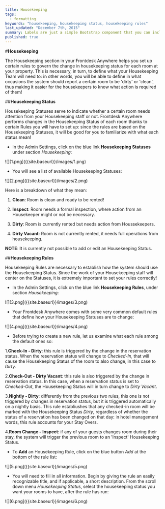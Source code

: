 ```yaml
---
title: Housekeeping
tags: 
  - formatting
keywords: "housekeeping, housekeeping status, housekeeping rules"
last_updated: "December 7th, 2015"
summary: Labels are just a simple Bootstrap component that you can include in your pages as needed. They represent one of many Bootstrap options you can include in your theme.
published: true
---
```




#**Housekeeping**  

The Housekeeping section in your Frontdesk Anywhere helps you set up certain rules to govern the change in housekeeping status for each room at your property. This is necessary, in turn, to define what your Housekeeping Team will need to: in other words, you will be able to define in what occasions the system should report a certain room to be 'dirty' or 'clean', thus making it easier for the housekeepers to know what action is required of them!

##**Housekeeping Status**    

Housekeeping Statuses serve to indicate whether a certain room needs attention from your Housekeeping staff or not. Frontdesk Anywhere performs changes in the Housekeeping Status of each room thanks to certain Rules you will have to set up: since the rules are based on the Housekeeping Statuses, it will be good for you to familiarize with what each status mean!  

  - In the Admin Settings, click on the blue link **Housekeeping Statuses** under section _Housekeeping_:  
  
  ![](1.png]({{site.baseurl}}/images/1.png)  
  
  - You will see a list of available Housekeeping Statuses:  
  
  ![](2.png]({{site.baseurl}}/images/2.png)  

Here is a breakdown of what they mean:  

1. **Clean**: Room is clean and ready to be rented!  

2. **Inspect**: Room needs a formal inspection, where action from an Housekeeper might or not be necessary.  

3. **Dirty**: Room is currently rented but needs action from Houssekeepers.  

4. **Dirty Vacant**: Room is not currently rented, it needs full operations from housekeeping.  


**NOTE**: It is currently not possible to add or edit an Housekeeping Status.  


##**Housekeeping Rules**  

Housekeeping Rules are necessary to establish how the system should use the Housekeeping Status. Since the work of your Housekeeping staff will center on the Statuses, it is extremely important to set your rules correctly!  

 - In the Admin Settings, click on the blue link **Housekeeping Rules**, under section _Housekeeping_:  
 
 ![](3.png]({{site.baseurl}}/images/3.png)  
 
 - Your Frontdesk Anywhere comes with some very common default rules that define how your Housekeeping Statuses are to change:  
 
 ![](4.png]({{site.baseurl}}/images/4.png)  
 
 - Before trying to create a new rule, let us examine what each rule among the default ones so:  
 
 1.**Check-In - Dirty**:  this rule is triggered by the change in the reservation status. When the reservation status will change to _Checked-In_, that will cause the Housekeeping Status of the room to also change, in this case to _Dirty_.  
 
 
 2.**Check-Out - Dirty Vacant**: this rule is also triggered by the change in reservation status. In this case, when a reservation status is set to _Checked-Out_, the Housekeeping Status will in turn change to _Dirty Vacant_.  
 
 
 3.**Nightly - Dirty**: differently from the previous two rules, this one is not triggered by changes in reservation status, but it is triggered automatically on a nightly basis. This rule establiushes that any checked-in room will be marked with the Housekeeping Status _Dirty_, regardless of whether the status of a reservation has been changed on that day: in hotel management words, this rule accounts for your Stay Overs.  
 
 
 4.**Room Change - Inspect**: if any of your guests changes room during their stay, the system will trigger the previous room to an 'Inspect' Housekeeping Status.  
 

- To **Add** an Housekeeping Rule, click on the blue button _Add_ at the bottom of the rule list:  

![](5.png]({{site.baseurl}}/images/5.png)  

- You will need to fill in all information. Begin by giving the rule an easily recognizable title, and if applicable, a short description. From the scroll down menu _Housekeeping Status_, select the housekeeping status you want your rooms to have, after the rule has run:  

![](6.png]({{site.baseurl}}/images/6.png)


 
 
 
 


  
  




